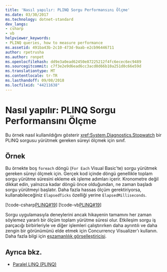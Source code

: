 ```yaml
---
title: 'Nasıl yapılır: PLINQ Sorgu Performansını Ölçme'
ms.date: 03/30/2017
ms.technology: dotnet-standard
dev_langs:
- csharp
- vb
helpviewer_keywords:
- PLINQ queries, how to measure performance
ms.assetid: 491ba43b-2c10-473d-9aab-e2cb96446711
author: rpetrusha
ms.author: ronpet
ms.openlocfilehash: dd9e3a0ead62450e87225212f4fc6ecec6ec9489
ms.sourcegitcommit: c7f3e2e9d6ead6cc3acd0d66b10a251d0c66e59d
ms.translationtype: MT
ms.contentlocale: tr-TR
ms.lasthandoff: 09/08/2018
ms.locfileid: "44211638"
---
```

# <a name="how-to-measure-plinq-query-performance"></a>Nasıl yapılır: PLINQ Sorgu Performansını Ölçme
Bu örnek nasıl kullanıldığını gösterir <xref:System.Diagnostics.Stopwatch> bir PLINQ sorgusu yürütmek gereken süreyi ölçmek için sınıf.  
  
## <a name="example"></a>Örnek  
 Bu örnekte boş `foreach` döngü (`For Each` Visual Basic'te) sorgu yürütmek gereken süreyi ölçmek için. Gerçek kod içinde döngü genellikle toplam sorgu yürütme süresini ekleme ek işleme adımları içerir. Kronometre değil dikkat edin, yalnızca kadar döngü önce olduğundan, ne zaman başladı sorgu yürütmeyi başlatır. Daha fazla hassas ölçüm gerektiriyorsa, kullanabileceğiniz `ElapsedTicks` özelliği yerine `ElapsedMilliseconds`.  
  
 [!code-csharp[PLINQ#19](../../../samples/snippets/csharp/VS_Snippets_Misc/plinq/cs/measure2.cs#19)]
 [!code-vb[PLINQ#19](../../../samples/snippets/visualbasic/VS_Snippets_Misc/plinq/vb/measure2.vb#19)]  
  
 Sorgu uygulamasıyla deneylerini ancak hikayenin tamamını her zaman söylemez yararlı bir ölçüm toplam yürütme süresi olur. Etkileşim sorgu iş parçacığı birbirleriyle ve diğer işlemleri çalıştırırken daha ayrıntılı ve daha zengin bir görünümünü elde etmek için Concurrency Visualizer'ı kullanın. Daha fazla bilgi için [eşzamanlılık görselleştiricisi](/visualstudio/profiling/concurrency-visualizer).  
  
## <a name="see-also"></a>Ayrıca bkz.

- [Paralel LINQ (PLINQ)](../../../docs/standard/parallel-programming/parallel-linq-plinq.md)
